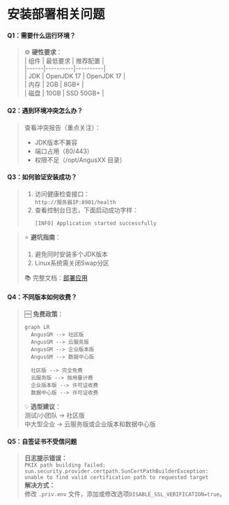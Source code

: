# 安装部署相关问题

#### **Q1：需要什么运行环境？**
> ⚙️ **硬性要求**：  
> | 组件 | 最低要求 | 推荐配置 |  
> |------|----------|----------|  
> | JDK | OpenJDK 17 | OpenJDK 17 |  
> | 内存 | 2GB | 8GB+ |  
> | 磁盘 | 10GB | SSD 50GB+ |

#### **Q2：遇到环境冲突怎么办？**

> 查看冲突报告（重点关注）：
>    - JDK版本不兼容
>    - 端口占用（80/443）
>    - 权限不足（/opt/AngusXX 目录）

#### **Q3：如何验证安装成功？**
> 1. 访问健康检查接口：  
>    `http://服务器IP:8901/health`
> 2. 查看控制台日志，下面启动成功字样：
>    ```log  
>    [INFO] Application started successfully 
>    ```  

> ⭐ **避坑指南**：
> 1. 避免同时安装多个JDK版本
> 2. Linux系统需关闭Swap分区
>
> 📚 完整文档：[部署应用](../installation/AngusTester)

#### **Q4：不同版本如何收费？**
> 🆓 **免费政策**：
> ```mermaid  
> graph LR
>   AngusGM --> 社区版
>   AngusGM --> 云服务版
>   AngusGM --> 企业版本版
>   AngusGM --> 数据中心版
>   
>   社区版 --> 完全免费
>   云服务版 --> 按用量计费
>   企业版本版 --> 许可证收费
>   数据中心版 --> 许可证收费
> ```  
> 💡 **选型建议**：  
> 测试/小团队 → 社区版  
> 中大型企业 → 云服务版或企业版本和数据中心版

#### **Q5：自签证书不受信问题**
> **日志提示错误：**  
> `PKIX path building failed: sun.security.provider.certpath.SunCertPathBuilderException: unable to find valid certification path to requested target`  
> **解决方式：**  
> 修改 `.priv.env` 文件，添加或修改选项`DISABLE_SSL_VERIFICATION=true`。